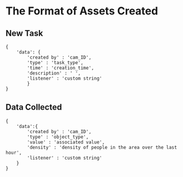 # The Format of Assets Created
## New Task
```
{
    'data': {
        'created by' : 'cam_ID',
        'type' : 'task_type',
        'time' : 'creation_time',
        'description' : ' ',
        'listener' : 'custom string'
        }
}
```
## Data Collected
```
{
    'data':{
        'created by' : 'cam_ID',
        'type' : 'object_type',
        'value' : 'associated value',
        'density' : 'density of people in the area over the last hour',
        'listener' : 'custom string'
    }
}
```
